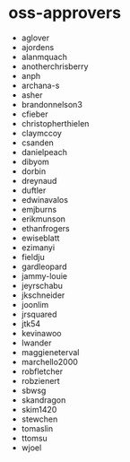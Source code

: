 # oss-approvers
* aglover
* ajordens
* alanmquach
* anotherchrisberry
* anph
* archana-s
* asher
* brandonnelson3
* cfieber
* christopherthielen
* claymccoy
* csanden
* danielpeach
* dibyom
* dorbin
* dreynaud
* duftler
* edwinavalos
* emjburns
* erikmunson
* ethanfrogers
* ewiseblatt
* ezimanyi
* fieldju
* gardleopard
* jammy-louie
* jeyrschabu
* jkschneider
* joonlim
* jrsquared
* jtk54
* kevinawoo
* lwander
* maggieneterval
* marchello2000
* robfletcher
* robzienert
* sbwsg
* skandragon
* skim1420
* stewchen
* tomaslin
* ttomsu
* wjoel
